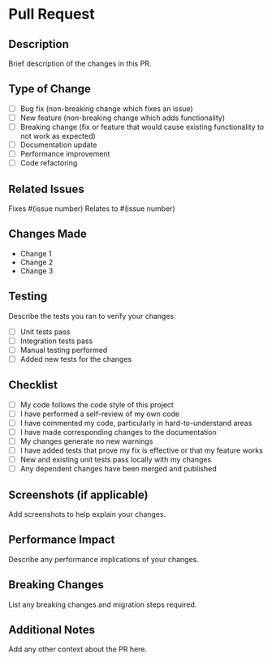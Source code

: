 # Pull Request

## Description
Brief description of the changes in this PR.

## Type of Change
- [ ] Bug fix (non-breaking change which fixes an issue)
- [ ] New feature (non-breaking change which adds functionality)
- [ ] Breaking change (fix or feature that would cause existing functionality to not work as expected)
- [ ] Documentation update
- [ ] Performance improvement
- [ ] Code refactoring

## Related Issues
Fixes #(issue number)
Relates to #(issue number)

## Changes Made
- Change 1
- Change 2
- Change 3

## Testing
Describe the tests you ran to verify your changes:
- [ ] Unit tests pass
- [ ] Integration tests pass
- [ ] Manual testing performed
- [ ] Added new tests for the changes

## Checklist
- [ ] My code follows the code style of this project
- [ ] I have performed a self-review of my own code
- [ ] I have commented my code, particularly in hard-to-understand areas
- [ ] I have made corresponding changes to the documentation
- [ ] My changes generate no new warnings
- [ ] I have added tests that prove my fix is effective or that my feature works
- [ ] New and existing unit tests pass locally with my changes
- [ ] Any dependent changes have been merged and published

## Screenshots (if applicable)
Add screenshots to help explain your changes.

## Performance Impact
Describe any performance implications of your changes.

## Breaking Changes
List any breaking changes and migration steps required.

## Additional Notes
Add any other context about the PR here.